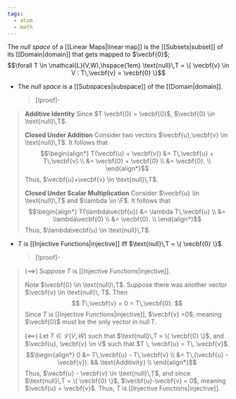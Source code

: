 ```yaml
---
tags:
  - atom
  - math
---
```

The *null space* of a [[Linear Maps|linear map]] is the [[Subsets|subset]] of its [[Domain|domain]] that gets mapped to $\vecbf{0}$;
$$\forall T \in \mathcal{L}(V,W),\hspace{1em} \text{null}\,T = \{ \vecbf{v} \in V : T\,\vecbf{v} = \vecbf{0} \}$$
- The *null space* is a [[Subspaces|subspace]] of the [[Domain|domain]].
  > [!proof]-
> **Additive Identity**
> Since $T \vecbf{0} = \vecbf{0}$, $\vecbf{0} \in \text{null}\,T$.
> 
> **Closed Under Addition**
Consider two vectors $\vecbf{u},\vecbf{v} \in \text{null}\,T$. It follows that
> $$\begin{align*}
> 	T(\vecbf{u} + \vecbf{v}) &= T\,\vecbf{u} + T\,\vecbf{v} \\
> 	&= \vecbf{0} + \vecbf{0} \\
> 	&= \vecbf{0}. \\
> \end{align*}$$
> Thus, $\vecbf{u}+\vecbf{v} \in \text{null}\,T$.
> 
> **Closed Under Scalar Multiplication**
> Consider $\vecbf{u} \in \text{null}\,T$ and $\lambda \in \F$. It follows that
> $$\begin{align*}
> 	T(\lambda\vecbf{u}) &= \lambda T\,\vecbf{u} \\
> 	&= \lambda\vecbf{0} \\
> 	&= \vecbf{0}. \\
> \end{align*}$$
> Thus, $\lambda\vecbf{u} \in \text{null}\,T$.

- $T$ is [[Injective Functions|injective]] iff $\text{null}\,T = \{ \vecbf{0} \}$.
  > [!proof]-
> ($\implies$)
> Suppose $T$ is [[Injective Functions|injective]]. 
> 
> Note $\vecbf{0} \in \text{null}\,T$. Suppose there was another vector $\vecbf{v} \in \text{null}\, T$. Then
> $$ T\,\vecbf{v} = 0 = T\,\vecbf{0}. $$
> Since $T$ is [[Injective Functions|injective]], $\vecbf{v} =0$, meaning $\vecbf{0}$ must be the only vector in $\text{null}\,T$.  
> 
> ($\impliedby$)
> Let $T \in \mathcal{L}(V,W)$ such that $\text{null}\,T = \{ \vecbf{0} \}$, and $\vecbf{u}, \vecbf{v} \in V$ such that $T \, \vecbf{u} = T\, \vecbf{v}$.
> $$\begin{align*}
> 	0 &= T\,\vecbf{u} - T\,\vecbf{v} \\
> 	&= T\,(\vecbf{u} - \vecbf{v}). && \text{Additivity} \\
> \end{align*}$$
> Thus, $\vecbf{u} - \vecbf{v} \in \text{null}\,T$, and since $\text{null}\,T = \{ \vecbf{0} \}$, $\vecbf{u}-\vecbf{v} = 0$, meaning $\vecbf{u} = \vecbf{v}$. Thus, $T$ is [[Injective Functions|injective]].